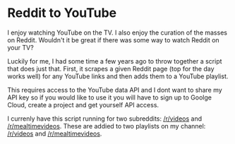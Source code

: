 # Reddit to YouTube

I enjoy watching YouTube on the TV. I also enjoy the curation of the masses on Reddit. Wouldn't it be great if there was some way to watch Reddit on your TV?

Luckily for me, I had some time a few years ago to throw together a script that does just that. First, it scrapes a given Reddit page (top for the day works well) for any YouTube links and then adds them to a YouTube playlist.

This requires access to the YouTube data API and I dont want to share my API key so if you would like to use it you will have to sign up to Goolge Cloud, create a project and get yourself API access. 

I currenly have this script running for two subreddits: [/r/videos](https://old.reddit.com/r/videos/top/?sort=top&t=day) and [/r/mealtimevideos](https://old.reddit.com/r/mealtimevideos/top/?sort=top&t=day). These are addied to two playlists on my channel: [/r/videos](https://www.youtube.com/playlist?list=PLRg7KDv3GZUTX7kKaNhnmpPNBrIunNO64) and [/r/mealtimevideos](https://www.youtube.com/playlist?list=PLRg7KDv3GZUSSSBpvFIfUrNk-yQ_SMucK). 
